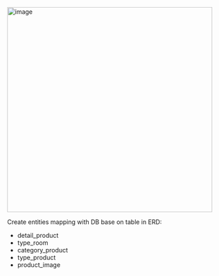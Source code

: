 <img width="473" alt="image" src="https://github.com/HoangNguyen77/interior-construction-quotation/assets/130716543/66ba38f8-59a0-438d-b1bb-9cccb3b95ee7">

Create entities mapping with DB base on table in ERD:

- detail_product
- type_room
- category_product
- type_product
- product_image

